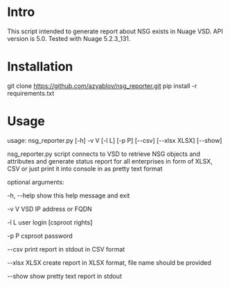 # Intro
This script intended to generate report about NSG exists in Nuage VSD.
API version is 5.0.
Tested with Nuage 5.2.3_131.

# Installation

git clone https://github.com/azyablov/nsg_reporter.git
pip install -r requirements.txt

# Usage
usage: nsg_reporter.py [-h] -v V [-l L] [-p P] [--csv] [--xlsx XLSX] [--show]

nsg_reporter.py script connects to VSD to retrieve NSG objects and attributes
and generate status report for all enterprises in form of XLSX, CSV or just
print it into console in as pretty text format

optional arguments:
  
  -h, --help   show this help message and exit
  
  -v V         VSD IP address or FQDN
  
  -l L         user login [csproot rights]
  
  -p P         csproot password
  
  --csv        print report in stdout in CSV format
  
  --xlsx XLSX  create report in XLSX format, file name should be provided
  
  --show       show pretty text report in stdout




